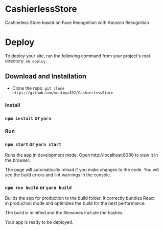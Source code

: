 # CashierlessStore
Cashierless Store based on Face Recognition with Amazon Rekognition

# Deploy

To deploy your site, run the following command from your project's root directory:
`eb deploy`


## Download and Installation

* Clone the repo: `git clone https://github.com/montoya332/CashierlessStore`

### Install
### `npm install` or `yarn`
### Run 
### `npm start` or `yarn start`

Runs the app in development mode.
Open http://localhost:8080 to view it in the browser.

The page will automatically reload if you make changes to the code.
You will see the build errors and lint warnings in the console.


### `npm run build` or `yarn build`
Builds the app for production to the build folder.
It correctly bundles React in production mode and optimizes the build for the best performance.

The build is minified and the filenames include the hashes.

Your app is ready to be deployed.
